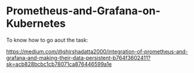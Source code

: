 # Prometheus-and-Grafana-on-Kubernetes

To know how to go aout the task:

https://medium.com/@shirshadatta2000/integration-of-prometheus-and-grafana-and-making-their-data-persistent-b764f3602411?sk=acb828bcbc1cb78071ca876446599a1e


